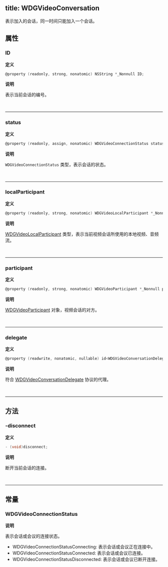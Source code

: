 title: WDGVideoConversation
---

表示加入的会话，同一时间只能加入一个会话。

## 属性

### ID

**定义**

```objectivec
@property (readonly, strong, nonatomic) NSString *_Nonnull ID;
```

**说明**

表示当前会话的编号。

</br>

---

### status

**定义**

```objectivec
@property (readonly, assign, nonatomic) WDGVideoConnectionStatus status;
```

**说明**

`WDGVideoConnectionStatus` 类型，表示会话的状态。

</br>

---

### localParticipant

**定义**

```objectivec
@property (readonly, strong, nonatomic) WDGVideoLocalParticipant *_Nonnull localParticipant;
```

**说明**

[WDGVideoLocalParticipant](../Classes/WDGVideoLocalParticipant.html) 类型，表示当前视频会话所使用的本地视频、音频流。

</br>

---

### participant

**定义**

```objectivec
@property (readonly, strong, nonatomic) WDGVideoParticipant *_Nonnull participant;
```

**说明**

[WDGVideoParticipant](../Classes/WDGVideoParticipant.html) 对象，视频会话的对方。

</br>

---

### delegate

**定义**

```objectivec
@property (readwrite, nonatomic, nullable) id<WDGVideoConversationDelegate>delegate;
```

**说明**

符合 [WDGVideoConversationDelegate](../Protocols/WDGVideoConversationDelegate.html) 协议的代理。

</br>

---

## 方法

### -disconnect

**定义**

```objectivec
- (void)disconnect;
```

**说明**

断开当前会话的连接。

</br>

---

## 常量

### WDGVideoConnectionStatus 

**说明**

表示会话或会议的连接状态。

- WDGVideoConnectionStatusConnecting: 表示会话或会议正在连接中。
- WDGVideoConnectionStatusConnected: 表示会话或会议已连接。
- WDGVideoConnectionStatusDisconnected: 表示会话或会议已断开连接。
